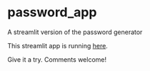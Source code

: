 # password_app
A streamlit version of the password generator

This streamlit app is running <a href="https://mcuocolo-password-app-password-app-5ybv6h.streamlit.app/">here</a>.

Give it a try. Comments welcome!
